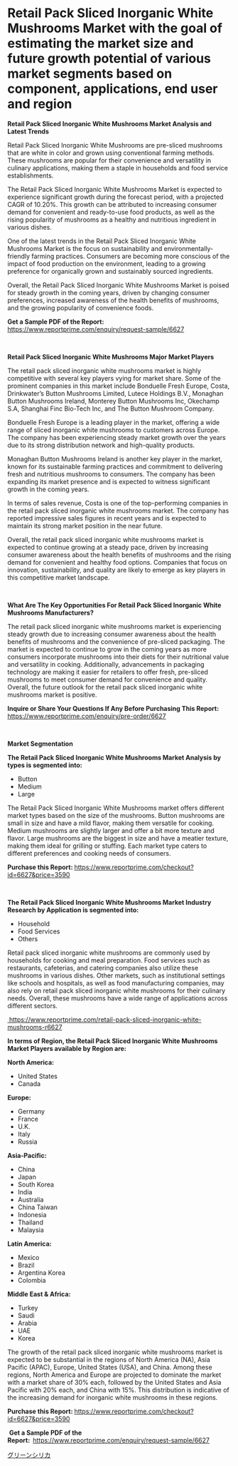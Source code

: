 <p><h1>Retail Pack Sliced Inorganic White Mushrooms Market with the goal of estimating the market size and future growth potential of various market segments based on component, applications, end user and region</h1></p><p><strong>Retail Pack Sliced Inorganic White Mushrooms Market Analysis and Latest Trends</strong></p>
<p><p>Retail Pack Sliced Inorganic White Mushrooms are pre-sliced mushrooms that are white in color and grown using conventional farming methods. These mushrooms are popular for their convenience and versatility in culinary applications, making them a staple in households and food service establishments.</p><p>The Retail Pack Sliced Inorganic White Mushrooms Market is expected to experience significant growth during the forecast period, with a projected CAGR of 10.20%. This growth can be attributed to increasing consumer demand for convenient and ready-to-use food products, as well as the rising popularity of mushrooms as a healthy and nutritious ingredient in various dishes.</p><p>One of the latest trends in the Retail Pack Sliced Inorganic White Mushrooms Market is the focus on sustainability and environmentally-friendly farming practices. Consumers are becoming more conscious of the impact of food production on the environment, leading to a growing preference for organically grown and sustainably sourced ingredients.</p><p>Overall, the Retail Pack Sliced Inorganic White Mushrooms Market is poised for steady growth in the coming years, driven by changing consumer preferences, increased awareness of the health benefits of mushrooms, and the growing popularity of convenience foods.</p></p>
<p><strong>Get a Sample PDF of the Report:&nbsp;</strong> <a href="https://www.reportprime.com/enquiry/request-sample/6627">https://www.reportprime.com/enquiry/request-sample/6627</a></p>
<p>&nbsp;</p>
<p><strong>Retail Pack Sliced Inorganic White Mushrooms Major Market Players</strong></p>
<p><p>The retail pack sliced inorganic white mushrooms market is highly competitive with several key players vying for market share. Some of the prominent companies in this market include Bonduelle Fresh Europe, Costa, Drinkwater’s Button Mushrooms Limited, Lutece Holdings B.V., Monaghan Button Mushrooms Ireland, Monterey Button Mushrooms Inc, Okechamp S.A, Shanghai Finc Bio-Tech Inc, and The Button Mushroom Company. </p><p>Bonduelle Fresh Europe is a leading player in the market, offering a wide range of sliced inorganic white mushrooms to customers across Europe. The company has been experiencing steady market growth over the years due to its strong distribution network and high-quality products. </p><p>Monaghan Button Mushrooms Ireland is another key player in the market, known for its sustainable farming practices and commitment to delivering fresh and nutritious mushrooms to consumers. The company has been expanding its market presence and is expected to witness significant growth in the coming years.</p><p>In terms of sales revenue, Costa is one of the top-performing companies in the retail pack sliced inorganic white mushrooms market. The company has reported impressive sales figures in recent years and is expected to maintain its strong market position in the near future.</p><p>Overall, the retail pack sliced inorganic white mushrooms market is expected to continue growing at a steady pace, driven by increasing consumer awareness about the health benefits of mushrooms and the rising demand for convenient and healthy food options. Companies that focus on innovation, sustainability, and quality are likely to emerge as key players in this competitive market landscape.</p></p>
<p>&nbsp;</p>
<p><strong>What Are The Key Opportunities For Retail Pack Sliced Inorganic White Mushrooms Manufacturers?</strong></p>
<p><p>The retail pack sliced inorganic white mushrooms market is experiencing steady growth due to increasing consumer awareness about the health benefits of mushrooms and the convenience of pre-sliced packaging. The market is expected to continue to grow in the coming years as more consumers incorporate mushrooms into their diets for their nutritional value and versatility in cooking. Additionally, advancements in packaging technology are making it easier for retailers to offer fresh, pre-sliced mushrooms to meet consumer demand for convenience and quality. Overall, the future outlook for the retail pack sliced inorganic white mushrooms market is positive.</p></p>
<p><strong>Inquire or Share Your Questions If Any Before Purchasing This Report:</strong> <a href="https://www.reportprime.com/enquiry/pre-order/6627">https://www.reportprime.com/enquiry/pre-order/6627</a></p>
<p>&nbsp;</p>
<p><strong>Market Segmentation</strong></p>
<p><strong>The Retail Pack Sliced Inorganic White Mushrooms Market Analysis by types is segmented into:</strong></p>
<p><ul><li>Button</li><li>Medium</li><li>Large</li></ul></p>
<p><p>The Retail Pack Sliced Inorganic White Mushrooms market offers different market types based on the size of the mushrooms. Button mushrooms are small in size and have a mild flavor, making them versatile for cooking. Medium mushrooms are slightly larger and offer a bit more texture and flavor. Large mushrooms are the biggest in size and have a meatier texture, making them ideal for grilling or stuffing. Each market type caters to different preferences and cooking needs of consumers.</p></p>
<p><strong>Purchase this Report:&nbsp;</strong><a href="https://www.reportprime.com/checkout?id=6627&price=3590">https://www.reportprime.com/checkout?id=6627&price=3590</a></p>
<p>&nbsp;</p>
<p><strong>The Retail Pack Sliced Inorganic White Mushrooms Market Industry Research by Application is segmented into:</strong></p>
<p><ul><li>Household</li><li>Food Services</li><li>Others</li></ul></p>
<p><p>Retail pack sliced inorganic white mushrooms are commonly used by households for cooking and meal preparation. Food services such as restaurants, cafeterias, and catering companies also utilize these mushrooms in various dishes. Other markets, such as institutional settings like schools and hospitals, as well as food manufacturing companies, may also rely on retail pack sliced inorganic white mushrooms for their culinary needs. Overall, these mushrooms have a wide range of applications across different sectors.</p></p>
<p><a href="https://www.reportprime.com/retail-pack-sliced-inorganic-white-mushrooms-r6627">&nbsp;https://www.reportprime.com/retail-pack-sliced-inorganic-white-mushrooms-r6627</a></p>
<p><strong>In terms of Region, the Retail Pack Sliced Inorganic White Mushrooms Market Players available by Region are:</strong></p>
<p>
    <p> <strong> North America: </strong>
        <ul>
            <li>United States</li>
            <li>Canada</li>
        </ul>
        </p> 
    <p> <strong> Europe: </strong>
        <ul>
            <li>Germany</li>
            <li>France</li>
            <li>U.K.</li>
            <li>Italy</li>
            <li>Russia</li>
        </ul>
        </p> 
    <p> <strong> Asia-Pacific: </strong>
        <ul>
            <li>China</li>
            <li>Japan</li>
            <li>South Korea</li>
            <li>India</li>
            <li>Australia</li>
            <li>China Taiwan</li>
            <li>Indonesia</li>
            <li>Thailand</li>
            <li>Malaysia</li>
        </ul>
        </p> 
    <p> <strong> Latin America: </strong>
        <ul>
            <li>Mexico</li>
            <li>Brazil</li>
            <li>Argentina Korea</li>
            <li>Colombia</li>
        </ul>
        </p> 
    <p> <strong> Middle East & Africa: </strong>
        <ul>
            <li>Turkey</li>
            <li>Saudi</li>
            <li>Arabia</li>
            <li>UAE</li>
            <li>Korea</li>
        </ul>
    </p>
    </p>
<p><p>The growth of the retail pack sliced inorganic white mushrooms market is expected to be substantial in the regions of North America (NA), Asia Pacific (APAC), Europe, United States (USA), and China. Among these regions, North America and Europe are projected to dominate the market with a market share of 30% each, followed by the United States and Asia Pacific with 20% each, and China with 15%. This distribution is indicative of the increasing demand for inorganic white mushrooms in these regions.</p></p>
<p><strong>Purchase this Report: </strong><a href="https://www.reportprime.com/checkout?id=6627&price=3590">https://www.reportprime.com/checkout?id=6627&price=3590</a></p>
<p>&nbsp;<strong>Get a Sample PDF of the Report:&nbsp;&nbsp;</strong><a href="https://www.reportprime.com/enquiry/request-sample/6627">https://www.reportprime.com/enquiry/request-sample/6627</a></p>
<p><strong></strong></p>
<p><p><a href="https://medium.com/@bertramveum2023/%E7%B7%91%E3%82%B7%E3%83%AA%E3%82%AB%E5%B8%82%E5%A0%B4%E3%81%AE%E8%A6%8F%E6%A8%A1%E3%81%A8%E5%B8%82%E5%A0%B4%E5%8B%95%E5%90%91-%E5%AE%8C%E5%85%A8%E3%81%AA%E6%A5%AD%E7%95%8C%E6%A6%82%E8%A6%81-2024%E5%B9%B4%E3%81%8B%E3%82%892031%E5%B9%B4%E3%81%BE%E3%81%A7-04dcf985d668">グリーンシリカ</a></p></p>
